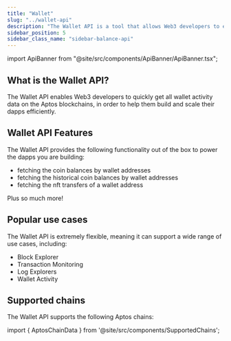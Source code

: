 ```yaml
---
title: "Wallet"
slug: "../wallet-api"
description: "The Wallet API is a tool that allows Web3 developers to easily access wallet activity data from Aptos blockchains."
sidebar_position: 5
sidebar_class_name: "sidebar-balance-api"
---
```


import ApiBanner from "@site/src/components/ApiBanner/ApiBanner.tsx";

<ApiBanner />

## What is the Wallet API?

The Wallet API enables Web3 developers to quickly get all wallet activity data on the Aptos blockchains, in order to help them build and scale their dapps efficiently.

## Wallet API Features

The Wallet API provides the following functionality out of the box to power the dapps you are building:

- fetching the coin balances by wallet addresses
- fetching the historical coin balances by wallet addresses
- fetching the nft transfers of a wallet address

Plus so much more!

## Popular use cases

The Wallet API is extremely flexible, meaning it can support a wide range of use cases, including:

- Block Explorer
- Transaction Monitoring
- Log Explorers
- Wallet Activity

## Supported chains

The Wallet API supports the following Aptos chains:

import { AptosChainData } from '@site/src/components/SupportedChains';

<AptosChainData/>

